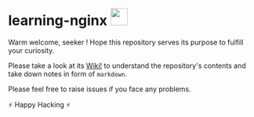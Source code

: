 # learning-nginx <img src="https://cdn.svgporn.com/logos/nginx.svg" height=35/>
Warm welcome, seeker ! Hope this repository serves its purpose to fulfill your curiosity.

Please take a look at its [Wiki!](https://github.com/aditya109/learning-docker/wiki) to understand the repository's contents and take down notes in form of `markdown`.

Please feel free to raise issues if you face any problems.

⚡ Happy Hacking ⚡


